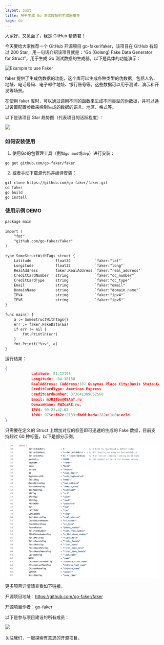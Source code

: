 ```yaml
---
layout: post
title: 用于生成 Go 测试数据的生成器推荐
tags: Go
---
```


大家好，又见面了，我是 GitHub 精选君！

今天要给大家推荐一个 GitHub 开源项目 go-faker/faker，该项目在 GitHub 有超过 200 Star，用一句话介绍该项目就是：“Go (Golang) Fake Data Generator for Struct”，用于生成 Go 测试数据的生成器。以下是具体的功能演示：

![Example to use Faker](https://cdn-images-1.medium.com/max/800/1*AkMbxngg7zfvtWiuvFb4Mg.gif)

faker 提供了生成伪数据的功能，这个库可以生成各种类型的伪数据，包括人名、地址、电话号码、电子邮件地址、银行账号等。这些数据可以用于测试、演示和开发等场景。

在使用 faker 库时，可以通过调用不同的函数来生成不同类型的伪数据，并可以通过设置配置参数来控制生成的数据的语言、地区、格式等。


以下是该项目 Star 趋势图（代表项目的活跃程度）：

![](https://api.star-history.com/svg?repos=go-faker/faker&type=Timeline)

### 如何安装使用

1. 使用Go的包管理工具（例如`go mod`或`dep`）进行安装：
```
go get github.com/go-faker/faker
```
2. 或者手动下载源代码并编译安装：
```
git clone https://github.com/go-faker/faker.git
cd faker
go build
go install
```


### 使用示例 DEMO

```
package main

import (
	"fmt"
	"github.com/go-faker/faker"
)

type SomeStructWithTags struct {
	Latitude           float32           `faker:"lat"`
	Longitude          float32           `faker:"long"`
	RealAddress        faker.RealAddress `faker:"real_address"`
	CreditCardNumber   string            `faker:"cc_number"`
	CreditCardType     string            `faker:"cc_type"`
	Email              string            `faker:"email"`
	DomainName         string            `faker:"domain_name"`
	IPV4               string            `faker:"ipv4"`
	IPV6               string            `faker:"ipv6"`
}

func main() {
	a := SomeStructWithTags{}
	err := faker.FakeData(&a)
	if err != nil {
		fmt.Println(err)
	}
	fmt.Printf("%+v", a)
}
```
运行结果：
```json
{
			Latitude: 81.12195
			Longitude: -84.38158
			RealAddress: {Address:107 Guaymas Place City:Davis State:CA PostalCode:95616 Coordinates:{Latitude:38.567048 Longitude:-121.746046}}
			CreditCardType: American Express
			CreditCardNumber: 373641309057568
			Email: mJBJtbv@OSAaT.ru
			DomainName: FWZcaRE.ru,
			IPV4: 99.23.42.63
			IPV6: 975c:fb2c:2133:fbdd:beda:282e:1e0a:ec7d
}
```
只需要在定义的 Struct 上增加对应的标签即可迅速的生成的 Fake 数据，目前支持超过 60 种标签，以下是部分示例。

![](https://raw.githubusercontent.com/ZhuPeng/pic/master/images/compress_image-20230514214040069.png)


更多项目详情请查看如下链接。

开源项目地址：https://github.com/go-faker/faker 

开源项目作者：go-faker

以下是参与项目建设的所有成员：

![](https://contrib.rocks/image?repo=go-faker/faker)



关注我们，一起探索有意思的开源项目。
